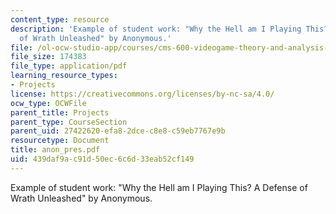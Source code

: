 ```yaml
---
content_type: resource
description: 'Example of student work: "Why the Hell am I Playing This? A Defense
  of Wrath Unleashed" by Anonymous.'
file: /ol-ocw-studio-app/courses/cms-600-videogame-theory-and-analysis-fall-2007/439daf9ac91d50ec6c6d33eab52cf149_anon_pres.pdf
file_size: 174383
file_type: application/pdf
learning_resource_types:
- Projects
license: https://creativecommons.org/licenses/by-nc-sa/4.0/
ocw_type: OCWFile
parent_title: Projects
parent_type: CourseSection
parent_uid: 27422620-efa8-2dce-c8e8-c59eb7767e9b
resourcetype: Document
title: anon_pres.pdf
uid: 439daf9a-c91d-50ec-6c6d-33eab52cf149
---
```

Example of student work: "Why the Hell am I Playing This? A Defense of Wrath Unleashed" by Anonymous.